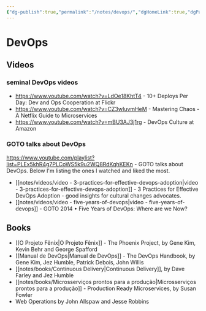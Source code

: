 ```yaml
---
{"dg-publish":true,"permalink":"/notes/devops/","dgHomeLink":true,"dgPassFrontmatter":false,"dgShowBacklinks":true,"dgShowLocalGraph":true}
---
```


# DevOps

## Videos

### seminal DevOps videos

- <https://www.youtube.com/watch?v=LdOe18KhtT4> - 10+ Deploys Per Day: Dev and Ops Cooperation at Flickr
- <https://www.youtube.com/watch?v=CZ3wIuvmHeM> - Mastering Chaos - A Netflix Guide to Microservices
- <https://www.youtube.com/watch?v=mBU3AJ3j1rg> - DevOps Culture at Amazon


### GOTO talks about DevOps

<https://www.youtube.com/playlist?list=PLEx5khR4g7PLCoWS5k9u2WQ8RdKqhKEKn> - GOTO talks about DevOps. Below I'm listing the ones I watched and liked the most.

- [[notes/videos/video - 3-practices-for-effective-devops-adoption|video - 3-practices-for-effective-devops-adoption]] - 3 Practices for Effective DevOps Adoption - good insights for cultural changes advocates.
- [[notes/videos/video - five-years-of-devops|video - five-years-of-devops]] - GOTO 2014 • Five Years of DevOps: Where are we Now?


## Books

- [[O Projeto Fênix|O Projeto Fênix]] - The Phoenix Project, by Gene Kim, Kevin Behr and George Spafford
- [[Manual de DevOps|Manual de DevOps]] - The DevOps Handbook, by Gene Kim, Jez Humble, Patrick Debois, John Willis
- [[notes/books/Continuous Delivery|Continuous Delivery]], by Dave Farley and Jez Humble
- [[notes/books/Microsserviços prontos para a produção|Microsserviços prontos para a produção]] - Production Ready Microservices, by Susan Fowler
- Web Operations by John Allspaw and Jesse Robbins



